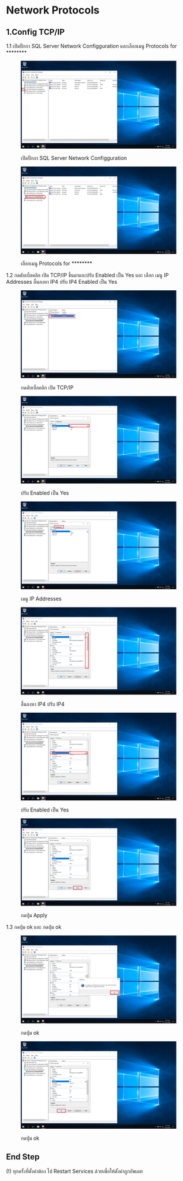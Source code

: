 # Network Protocols

## 1.Config TCP/IP

1.1 เปิดปีกกา SQL Server Network Configguration และเลือกเมนู Protocols for \*\*\*\*\*\*\*\*

<div>

<figure><img src="../../../../../.gitbook/assets/Screenshot (68).png" alt=""><figcaption><p>เปิดปีกกา SQL Server Network Configguration</p></figcaption></figure>

 

<figure><img src="../../../../../.gitbook/assets/Screenshot (69).png" alt=""><figcaption><p>เลือกเมนู Protocols for ********</p></figcaption></figure>

</div>

1.2 กดดับเบิ้ลคลิก เปิด TCP/IP ขึ้นมาและปรับ Enabled เป็น Yes และ เลือก เมนู IP Addresses ลื่นลงหา IP4 ปรับ IP4 Enabled เป็น Yes

<div>

<figure><img src="../../../../../.gitbook/assets/Screenshot (71).png" alt=""><figcaption><p>กดดับเบิ้ลคลิก เปิด TCP/IP</p></figcaption></figure>

 

<figure><img src="../../../../../.gitbook/assets/Screenshot (76).png" alt=""><figcaption><p>ปรับ Enabled เป็น Yes</p></figcaption></figure>

 

<figure><img src="../../../../../.gitbook/assets/Screenshot (79).png" alt=""><figcaption><p>เมนู IP Addresses</p></figcaption></figure>

 

<figure><img src="../../../../../.gitbook/assets/Screenshot (80).png" alt=""><figcaption><p>ลื่นลงหา IP4 ปรับ IP4</p></figcaption></figure>

</div>

<div>

<figure><img src="../../../../../.gitbook/assets/Screenshot (88).png" alt=""><figcaption><p>ปรับ Enabled เป็น Yes</p></figcaption></figure>

 

<figure><img src="../../../../../.gitbook/assets/Screenshot (89).png" alt=""><figcaption><p>กดปุ่ม Apply</p></figcaption></figure>

</div>

1.3 กดปุ่ม ok และ กดปุ่ม ok

<div>

<figure><img src="../../../../../.gitbook/assets/Screenshot (90).png" alt=""><figcaption><p>กดปุ่ม ok</p></figcaption></figure>

 

<figure><img src="../../../../../.gitbook/assets/Screenshot (91).png" alt=""><figcaption><p>กดปุ่ม ok</p></figcaption></figure>

</div>

## End Step

(!) ทุกครั้งที่ตั้งค่าต้อง ไป Restart Services ด้วยเพื่อให้ตั้งค่าถูกอัพเดท
